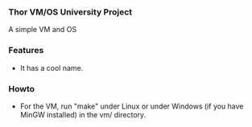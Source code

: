 ### Thor VM/OS University Project

A simple VM and OS

### Features

* It has a cool name.

### Howto

* For the VM, run "make" under Linux or under Windows (if you have MinGW installed) in the vm/ directory.
